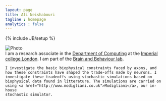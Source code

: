 ```yaml
---
layout: page
title: Ali Neishabouri
tagline : homepage
analytics : false
---
```

{% include JB/setup %}
<div class="col-sm-4 pagination-centered">
  <img src ="{{ BASE_PATH }}/assets/images/googleplusprofile.jpg"
         class="img-circle img-responsive" title="Ali Neishabouri"
       alt="Photo"/>
  <!--<p>
    <a href="mailto:ali.neishabouri@imperial.ac.uk"><i class="fa
                                                              fa-envelope"></i>
      ali.neishabouri@imperial.ac.uk</a></p>
  <p>
    <a href="http://pgp.mit.edu:11371/pks/lookup?op=vindex&search=0x267288B636FDE1E9"><i class="fa
    fa-lock"></i> Public key</a></p>
    <p>
      <span class="fa-stack fa-lg">
        <i class="fa fa-comment-o fa-stack-1x"></i>
        <i class="fa fa-lock fa-stack-1x"></i>
      </span>
      35A6530E 5A1D1D53 06927DCD FE6BEAF3 57001B89.
    </p>-->
    <!--<h2>Research profiles</h2>
    * [Researchgate](https://www.researchgate.net/profile/Ali_Neishabouri)
    * [Google scholar](https://scholar.google.com/citations?user=1Enh_KsAAAAJ)-->
</div>

<div class="panel panel-default col-sm-8">
  <div class="panel-body">
    I am a research associate in
    the <a href="http://www3.imperial.ac.uk/computing">Department of
      Computing</a> at
    the <a href="http://www3.imperial.ac.uk/">Imperial college
      London</a>. I am part of
    the <a href="http://www.faisallab.com">Brain and Behaviour
      lab</a>.
    
    I investigate the basic biophysical constraints faced by axons, and
    how these constraints have shaped the trade-offs made by neurons. I
    investigate these tradeoffs using stochastic simulations based on
    biophysical data found in litterature. The simulations are carried on
    using <a href="http://www.modigliani.co.uk">Modigliani</a>, our in-house
    stochastic simulator.
  </div>
</div>
